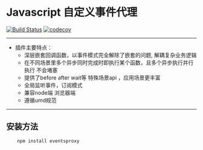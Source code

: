 # Javascript 自定义事件代理
[![Build Status](https://travis-ci.org/szc807414589/event-emitter.svg?branch=master)](https://travis-ci.org/szc807414589/event-emitter)
[![codecov](https://codecov.io/gh/szc807414589/event-emitter/branch/master/graph/badge.svg)](https://codecov.io/gh/szc807414589/event-emitter)

*****
+ 插件主要特点：
    - 深层嵌套回调函数，以事件模式完全解除了嵌套的问题, 解耦复杂业务逻辑
    - 在不同场景里多个异步同时完成时即执行某个函数，且多个异步执行并行执行 不会堵塞
    - 提供了before after wait等 特殊场景api ，应用场景更丰富 
    - 全局监听事件，订阅模式
    - 兼容node端 浏览器端
    - 遵循umd规范
*****

## 安装方法
```javascript
    npm install eventsproxy
```
